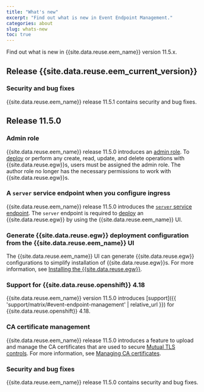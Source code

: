 ```yaml
---
title: "What's new"
excerpt: "Find out what is new in Event Endpoint Management."
categories: about
slug: whats-new
toc: true
---
```


Find out what is new in {{site.data.reuse.eem_name}} version 11.5.x.

## Release {{site.data.reuse.eem_current_version}}

### Security and bug fixes

{{site.data.reuse.eem_name}} release 11.5.1 contains security and bug fixes.



## Release 11.5.0

### Admin role

{{site.data.reuse.eem_name}} release 11.5.0 introduces an [admin role](../../security/user-roles/). To [deploy](../../installing/install-gateway/#remote-gateways) or perform any create, read, update, and delete operations with {{site.data.reuse.egw}}s, users must be assigned the admin role. The author role no longer has the necessary permissions to work with {{site.data.reuse.egw}}s.

### A `server` service endpoint when you configure ingress

{{site.data.reuse.eem_name}} release 11.5.0 introduces the [`server` service endpoint](../../installing/configuring/#configuring-ingress). The `server` endpoint is required to [deploy](../../installing/install-gateway/#remote-gateways) an {{site.data.reuse.egw}} by using the {{site.data.reuse.eem_name}} UI.

### Generate {{site.data.reuse.egw}} deployment configuration from the {{site.data.reuse.eem_name}} UI

The {{site.data.reuse.eem_name}} UI can generate {{site.data.reuse.egw}} configurations to simplify installation of {{site.data.reuse.egw}}s. For more information, see [Installing the {{site.data.reuse.egw}}](../../installing/install-gateway). 


### Support for {{site.data.reuse.openshift}} 4.18

{{site.data.reuse.eem_name}} version 11.5.0 introduces [support]({{ 'support/matrix/#event-endpoint-management' | relative_url }}) for {{site.data.reuse.openshift}} 4.18.


### CA certificate management

{{site.data.reuse.eem_name}} release 11.5.0 introduces a feature to upload and manage the CA certificates that are used to secure [Mutual TLS controls](../../describe/option-controls#mtls). For more information, see [Managing CA certificates](../../security/ca-certs).


### Security and bug fixes

{{site.data.reuse.eem_name}} release 11.5.0 contains security and bug fixes.

